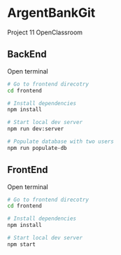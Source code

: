 # ArgentBankGit
Project 11 OpenClassroom

## BackEnd

Open terminal
```bash
# Go to frontend direcotry
cd frontend

# Install dependencies
npm install

# Start local dev server
npm run dev:server

# Populate database with two users
npm run populate-db
```

## FrontEnd

Open terminal
```bash
# Go to frontend direcotry
cd frontend

# Install dependencies
npm install

# Start local dev server
npm start
```
